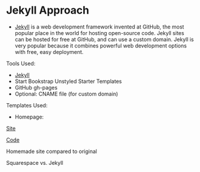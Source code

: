 # Jekyll Approach

* [Jekyll](https://jekyllrb.com) is a web development framework invented at GitHub, the most popular place in the world for hosting open-source code. Jekyll sites can be hosted for free at GitHub, and can use a custom domain. Jekyll is very popular because it combines powerful web development options with free, easy deployment. 
 
Tools Used:
* [Jekyll](https://jekyllrb.com)
* Start Bookstrap Unstyled Starter Templates
* GitHub gh-pages
* Optional: CNAME file (for custom domain)

Templates Used:
* Homepage: 

[Site](https://katherinemichel.github.io/self-hosted-church-website-jekyll)

[Code](https://github.com/KatherineMichel/self-hosted-church-website-jekyll/tree/gh-pages)

Homemade site compared to original

Squarespace vs. Jekyll

